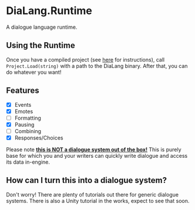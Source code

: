 # DiaLang.Runtime
A dialogue language runtime.

## Using the Runtime
Once you have a compiled project (see [here](https://github.com/dialogue-lang/compiler) for instructions), call `Project.Load(string)` with a path to the DiaLang binary. After that, you can do whatever you want!

## Features
- [x] Events
- [x] Emotes
- [ ] Formatting
- [x] Pausing
- [ ] Combining
- [x] Responses/Choices

Please note <ins>**this is NOT a dialogue system out of the box!**</ins>
This is purely base for which you and your writers can quickly write dialogue and access its data in-engine.

## How can I turn this into a dialogue system?
Don't worry! There are plenty of tutorials out there for generic dialogue systems. There is also a Unity tutorial in the works, expect to see that soon.
